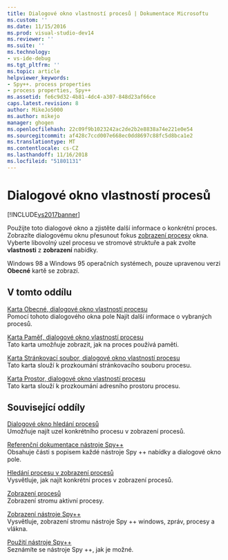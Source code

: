 ```yaml
---
title: Dialogové okno vlastností procesů | Dokumentace Microsoftu
ms.custom: ''
ms.date: 11/15/2016
ms.prod: visual-studio-dev14
ms.reviewer: ''
ms.suite: ''
ms.technology:
- vs-ide-debug
ms.tgt_pltfrm: ''
ms.topic: article
helpviewer_keywords:
- Spy++. process properties
- process properties, Spy++
ms.assetid: fe6c9d32-4b81-4dc4-a307-848d23af66ce
caps.latest.revision: 8
author: MikeJo5000
ms.author: mikejo
manager: ghogen
ms.openlocfilehash: 22c09f9b1023242ac2de2b2e8838a74e221e0e54
ms.sourcegitcommit: af428c7ccd007e668ec0dd8697c88fc5d8bca1e2
ms.translationtype: MT
ms.contentlocale: cs-CZ
ms.lasthandoff: 11/16/2018
ms.locfileid: "51801131"
---
```

# <a name="process-properties-dialog-box"></a>Dialogové okno vlastností procesů
[!INCLUDE[vs2017banner](../includes/vs2017banner.md)]

Použijte toto dialogové okno a zjistěte další informace o konkrétní proces. Zobrazíte dialogovému oknu přesunout fokus [zobrazení procesy](../debugger/processes-view.md) okna. Vyberte libovolný uzel procesu ve stromové struktuře a pak zvolte **vlastnosti** z **zobrazení** nabídky.  
  
 Windows 98 a Windows 95 operačních systémech, pouze upravenou verzi **Obecné** kartě se zobrazí.  
  
## <a name="in-this-section"></a>V tomto oddílu  
 [Karta Obecné, dialogové okno vlastností procesu](../debugger/general-tab-thread-properties-dialog-box.md)  
 Pomocí tohoto dialogového okna pole Najít další informace o vybraných procesů.  
  
 [Karta Paměť, dialogové okno vlastností procesu](../debugger/memory-tab-process-properties-dialog-box.md)  
 Tato karta umožňuje zobrazit, jak na proces používá paměti.  
  
 [Karta Stránkovací soubor, dialogové okno vlastností procesu](../debugger/page-file-tab-process-properties-dialog-box.md)  
 Tato karta slouží k prozkoumání stránkovacího souboru procesu.  
  
 [Karta Prostor, dialogové okno vlastností procesu](../debugger/space-tab-process-properties-dialog-box.md)  
 Tato karta slouží k prozkoumání adresního prostoru procesu.  
  
## <a name="related-sections"></a>Související oddíly  
 [Dialogové okno hledání procesů](../debugger/process-search-dialog-box.md)  
 Umožňuje najít uzel konkrétního procesu v zobrazení procesů.  
  
 [Referenční dokumentace nástroje Spy++](../debugger/spy-increment-reference.md)  
 Obsahuje části s popisem každé nástroje Spy ++ nabídky a dialogové okno pole.  
  
 [Hledání procesu v zobrazení procesů](../debugger/how-to-search-for-a-process-in-processes-view.md)  
 Vysvětluje, jak najít konkrétní proces v zobrazení procesů.  
  
 [Zobrazení procesů](../debugger/processes-view.md)  
 Zobrazení stromu aktivní procesy.  
  
 [Zobrazení nástroje Spy++](../debugger/spy-increment-views.md)  
 Vysvětluje, zobrazení stromu nástroje Spy ++ windows, zpráv, procesy a vlákna.  
  
 [Použití nástroje Spy++](../debugger/using-spy-increment.md)  
 Seznámíte se nástroje Spy ++, jak je možné.



